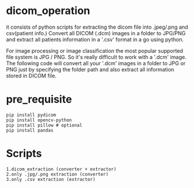 # dicom_operation
it consists of python scripts for extracting the dicom file into .jpeg/.png and csv(patient info.) 
Convert all DICOM (.dcm) images in a folder to JPG/PNG and extract all patients information in a '.csv' format in a go using python.

For image processing or image classification the most popular supported file system is JPG / PNG. So it's really difficult to work with a '.dcm' image. The following code will convert all your '.dcm' images in a folder to JPG or PNG just by specifying the folder path and also extract all information stored in DICOM file.

# pre_requisite
    pip install pydicom
    pip install opencv-python
    pip install pillow # optional 
    pip install pandas
    
# Scripts
    1.dicom_extraction (converter + extractor)
    2.only .jpg/.png extraction (converter)
    3.only .csv extraction (extractor)
